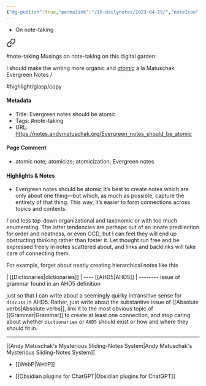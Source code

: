 ```yaml
---
{"dg-publish":true,"permalink":"/10-dailynotes/2023-04-25/","noteIcon":"2","created":"","updated":""}
---
```


- On note-taking


<div class="transclusion internal-embed is-loaded"><a class="markdown-embed-link" href="/substance-over-structure/" aria-label="Open link"><svg xmlns="http://www.w3.org/2000/svg" width="24" height="24" viewBox="0 0 24 24" fill="none" stroke="currentColor" stroke-width="2" stroke-linecap="round" stroke-linejoin="round" class="svg-icon lucide-link"><path d="M10 13a5 5 0 0 0 7.54.54l3-3a5 5 0 0 0-7.07-7.07l-1.72 1.71"></path><path d="M14 11a5 5 0 0 0-7.54-.54l-3 3a5 5 0 0 0 7.07 7.07l1.71-1.71"></path></svg></a><div class="markdown-embed">




#note-taking 
Musings on note-taking on this digital garden:

I should make the writing more organic and *[atomic](https://notes.andymatuschak.org/Evergreen_notes_should_be_atomic)* à la Matuschak Evergreen Notes /

#highlight/glasp/copy 
#### Metadata
- Title: Evergreen notes should be atomic
- Tags: #note-taking
- URL: https://notes.andymatuschak.org/Evergreen_notes_should_be_atomic
#### Page Comment
- atomic note; atomicize; atomicization; Evergreen notes
#### Highlights & Notes

- Evergreen notes should be atomic It’s best to create notes which are only about one thing—but which, as much as possible, capture the entirety of that thing.  This way, it’s easier to form connections across topics and contexts.

/ and less top-down organizational and taxonomic or with too much enumerating. The latter tendencies are perhaps out of an innate predilection for order and neatness, or even OCD, but I can feel they will end up obstructing thinking rather than foster it. Let thought run free and be expressed freely in notes scattered about, and links and backlinks will take care of connecting them.

For example, forget about neatly creating hierarchical notes like this

| [[Dictionaries\|dictionaries]] 
| ---- [[AHD5\|AHD5]]
| -------- issue of grammar found in an AHD5 definition

just so that I can write about a seemingly quirky intransitive sense for `discuss` in AHD5. Rather, just write about the substantive issue of [[Absolute verbs\|Absolute verbs]], link it to the most obvious topic of [[Grammar\|Grammar]] to create at least one connection, and stop caring about whether `dictionaries` or `AHD5` should exist or how and where they should fit in.

---
[[Andy Matuschak's Mysterious Sliding-Notes System\|Andy Matuschak's Mysterious Sliding-Notes System]]

</div></div>


- [[WebP\|WebP]]

- [[Obsidian plugins for ChatGPT\|Obsidian plugins for ChatGPT]]